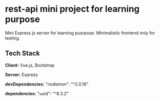 # rest-api mini project for learning purpose

Mini Express js server for learning pusrpose. Minimalistic frontend only for testing.


## Tech Stack

**Client:** Vue.js, Bootstrap

**Server:** Express

**devDependencies:** 
"nodemon": "^2.0.16"

**dependencies:** 
    "uuid": "^8.3.2"

